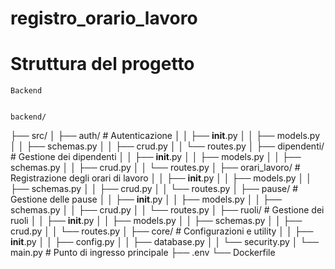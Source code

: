 # registro_orario_lavoro

# Struttura del progetto 

    Backend

    
    backend/
├── src/
│   ├── auth/                   # Autenticazione
│   │   ├── __init__.py
│   │   ├── models.py
│   │   ├── schemas.py
│   │   ├── crud.py
│   │   └── routes.py
│   ├── dipendenti/              # Gestione dei dipendenti
│   │   ├── __init__.py
│   │   ├── models.py
│   │   ├── schemas.py
│   │   ├── crud.py
│   │   └── routes.py
│   ├── orari_lavoro/            # Registrazione degli orari di lavoro
│   │   ├── __init__.py
│   │   ├── models.py
│   │   ├── schemas.py
│   │   ├── crud.py
│   │   └── routes.py
│   ├── pause/                   # Gestione delle pause
│   │   ├── __init__.py
│   │   ├── models.py
│   │   ├── schemas.py
│   │   ├── crud.py
│   │   └── routes.py
│   ├── ruoli/                   # Gestione dei ruoli
│   │   ├── __init__.py
│   │   ├── models.py
│   │   ├── schemas.py
│   │   ├── crud.py
│   │   └── routes.py
│   ├── core/                    # Configurazioni e utility
│   │   ├── __init__.py
│   │   ├── config.py
│   │   ├── database.py
│   │   └── security.py
│   └── main.py                  # Punto di ingresso principale
├── .env
└── Dockerfile
